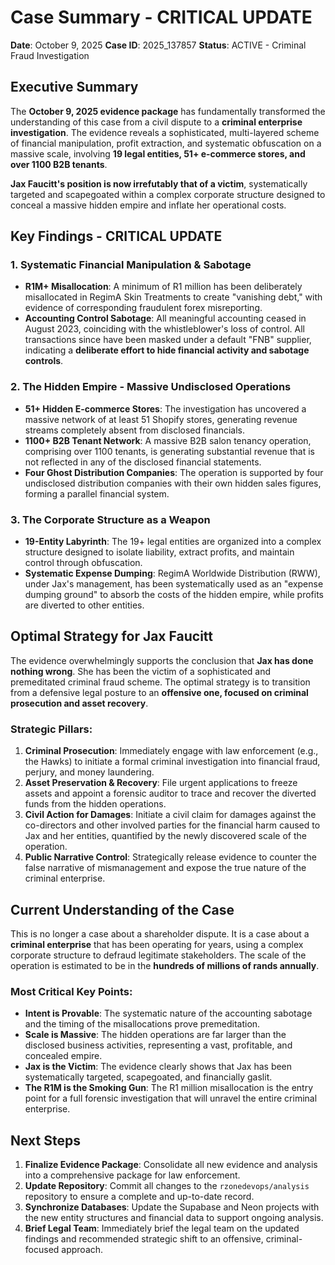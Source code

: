 # Case Summary - CRITICAL UPDATE

**Date**: October 9, 2025
**Case ID**: 2025_137857
**Status**: ACTIVE - Criminal Fraud Investigation

## Executive Summary

The **October 9, 2025 evidence package** has fundamentally transformed the understanding of this case from a civil dispute to a **criminal enterprise investigation**. The evidence reveals a sophisticated, multi-layered scheme of financial manipulation, profit extraction, and systematic obfuscation on a massive scale, involving **19 legal entities, 51+ e-commerce stores, and over 1100 B2B tenants**.

**Jax Faucitt's position is now irrefutably that of a victim**, systematically targeted and scapegoated within a complex corporate structure designed to conceal a massive hidden empire and inflate her operational costs.

## Key Findings - CRITICAL UPDATE

### 1. Systematic Financial Manipulation & Sabotage
- **R1M+ Misallocation**: A minimum of R1 million has been deliberately misallocated in RegimA Skin Treatments to create "vanishing debt," with evidence of corresponding fraudulent forex misreporting.
- **Accounting Control Sabotage**: All meaningful accounting ceased in August 2023, coinciding with the whistleblower's loss of control. All transactions since have been masked under a default "FNB" supplier, indicating a **deliberate effort to hide financial activity and sabotage controls**.

### 2. The Hidden Empire - Massive Undisclosed Operations
- **51+ Hidden E-commerce Stores**: The investigation has uncovered a massive network of at least 51 Shopify stores, generating revenue streams completely absent from disclosed financials.
- **1100+ B2B Tenant Network**: A massive B2B salon tenancy operation, comprising over 1100 tenants, is generating substantial revenue that is not reflected in any of the disclosed financial statements.
- **Four Ghost Distribution Companies**: The operation is supported by four undisclosed distribution companies with their own hidden sales figures, forming a parallel financial system.

### 3. The Corporate Structure as a Weapon
- **19-Entity Labyrinth**: The 19+ legal entities are organized into a complex structure designed to isolate liability, extract profits, and maintain control through obfuscation.
- **Systematic Expense Dumping**: RegimA Worldwide Distribution (RWW), under Jax's management, has been systematically used as an "expense dumping ground" to absorb the costs of the hidden empire, while profits are diverted to other entities.

## Optimal Strategy for Jax Faucitt

The evidence overwhelmingly supports the conclusion that **Jax has done nothing wrong**. She has been the victim of a sophisticated and premeditated criminal fraud scheme. The optimal strategy is to transition from a defensive legal posture to an **offensive one, focused on criminal prosecution and asset recovery**.

### Strategic Pillars:

1.  **Criminal Prosecution**: Immediately engage with law enforcement (e.g., the Hawks) to initiate a formal criminal investigation into financial fraud, perjury, and money laundering.
2.  **Asset Preservation & Recovery**: File urgent applications to freeze assets and appoint a forensic auditor to trace and recover the diverted funds from the hidden operations.
3.  **Civil Action for Damages**: Initiate a civil claim for damages against the co-directors and other involved parties for the financial harm caused to Jax and her entities, quantified by the newly discovered scale of the operation.
4.  **Public Narrative Control**: Strategically release evidence to counter the false narrative of mismanagement and expose the true nature of the criminal enterprise.

## Current Understanding of the Case

This is no longer a case about a shareholder dispute. It is a case about a **criminal enterprise** that has been operating for years, using a complex corporate structure to defraud legitimate stakeholders. The scale of the operation is estimated to be in the **hundreds of millions of rands annually**.

### Most Critical Key Points:

- **Intent is Provable**: The systematic nature of the accounting sabotage and the timing of the misallocations prove premeditation.
- **Scale is Massive**: The hidden operations are far larger than the disclosed business activities, representing a vast, profitable, and concealed empire.
- **Jax is the Victim**: The evidence clearly shows that Jax has been systematically targeted, scapegoated, and financially gaslit.
- **The R1M is the Smoking Gun**: The R1 million misallocation is the entry point for a full forensic investigation that will unravel the entire criminal enterprise.

## Next Steps

1.  **Finalize Evidence Package**: Consolidate all new evidence and analysis into a comprehensive package for law enforcement.
2.  **Update Repository**: Commit all changes to the `rzonedevops/analysis` repository to ensure a complete and up-to-date record.
3.  **Synchronize Databases**: Update the Supabase and Neon projects with the new entity structures and financial data to support ongoing analysis.
4.  **Brief Legal Team**: Immediately brief the legal team on the updated findings and recommended strategic shift to an offensive, criminal-focused approach.

